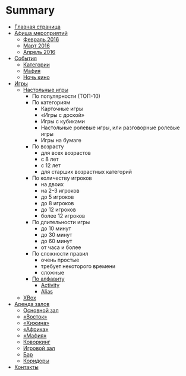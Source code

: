 # Summary

* [Главная страница](README.md)
* [Афиша мероприятий](afisha/README.md)
   * [Февраль 2016](afisha/2016-02.md)
   * [Март 2016](afisha/2016-03.md)
   * [Апрель 2016](afisha/2016-04.md)
* [События](events/README.md)
   * [Категории](events/categories.md)
   * [Мафия](events/mafiya.md)
   * [Ночь кино](events/kinonoch.md)
* [Игры](games/README.md)
   * [Настольные игры](games/board_games/README.md)
     * По популярности (ТОП-10)
     * По категориям
         * Карточные игры
         * «Игры с доской»
         * Игры с кубиками
         * Настольные ролевые игры, или разговорные ролевые игры
         * Игры на бумаге
     * По возрасту
       * для всех возрастов
       * с 8 лет
       * с 12 лет
       * для старших возрастных категорий
     * По количеству игроков
       * на двоих
       * на 2–3 игроков
       * до 5 игроков
       * до 8 игроков
       * до 12 игроков
       * более 12 игроков
     * По длительности игры
       * до 10 минут
       * до 30 минут
       * до 60 минут
       * от часа и более
     * По сложности правил
       * очень простые
       * требует некоторого времени
       * сложные
     * [По алфавиту](games/all/README.md)
       * [Activity](games/board_games/activity.md)
       * [Alias](games/board_games/alias.md)
   * [XBox](games/xbox/README.md)
* [Аренда залов](rent/README.md)
   * [Основной зал](rent/osnovnoi_zal.md)
   * [«Восток»](rent/vostok.md)
   * [«Хижина»](rent/hizhina.md)
   * [«Африка»](rent/afrika.md)
   * [«Мафия»](rent/mafiya.md)
   * [Коворкинг](rent/coworking.md)
   * [Игровой зал](rent/igrovoi_zal.md)
   * [Бар](rent/bar.md)
   * [Коридоры](rent/koridori.md)
* [Контакты](contacts.md)

